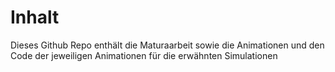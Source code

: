 # Inhalt
Dieses Github Repo enthält die Maturaarbeit sowie die Animationen und den Code der jeweiligen Animationen für die erwähnten Simulationen

# 
